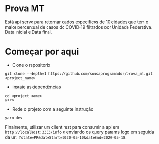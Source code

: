 # Prova MT

Está api serve para retornar dados especificos de 10 cidades que tem o maior percentual
de casos do COVID-19 filtrados por Unidade Federativa, Data inicial e Data final.


# Começar por aqui
- Clone o repositorio
```
git clone --depth=1 https://github.com/sousaprogramador/prova_mt.git <project_name>
```
- Instale as dependências
```
cd <project_name>
yarn
```
- Rode o projeto com a seguinte instrução
```
yarn dev
```

Finalmente, utilizar um client rest para consumir a api em `http://localhost:3333/info` e enviando os query params logo em seguida da url: `?state=PR&dateStart=2020-05-10&dateEnd=2020-05-18`.
